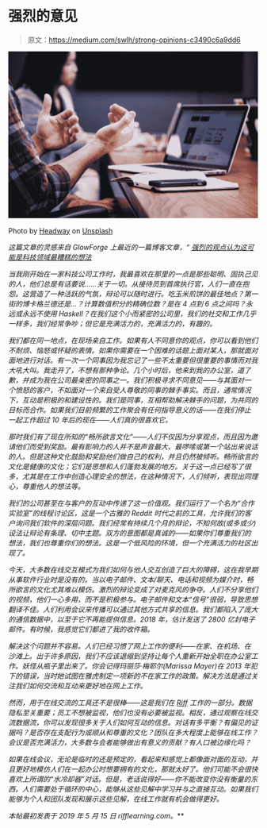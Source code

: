 # 强烈的意见

> 原文：<https://medium.com/swlh/strong-opinions-c3490c6a9dd6>

![](img/2a18d02cb919019716437d10a97fcf85.png)

Photo by [Headway](https://unsplash.com/@headwayio?utm_source=medium&utm_medium=referral) on [Unsplash](https://unsplash.com?utm_source=medium&utm_medium=referral)

*这篇文章的灵感来自 GlowForge 上最近的一篇博客文章，“* [*强烈的观点认为这可能是科技领域最糟糕的想法*](https://blog.glowforge.com/strong-opinions-loosely-held-might-be-the-worst-idea-in-tech/)

*当我刚开始在一家科技公司工作时，我最喜欢在那里的一点是那些聪明、固执己见的人，他们总是有话要说……关于一切。从接待员到首席执行官，人们一直在抱怨。这营造了一种活跃的气氛，辩论可以随时进行。吃玉米煎饼的最佳地点？第一街的博卡格兰德还是…？计算数值积分的精确位数？是在 4 点到 6 点之间吗？永远或永远不使用 Haskell？在我们这个小而紧密的公司里，我们的社交和工作几乎一样多，我们经常争吵；但它是充满活力的，充满活力的，有趣的。*

*我们都在同一地点，在现场亲自工作。如果有人不同意你的观点，你可以看到他们不耐烦、恼怒或怀疑的表情。如果你需要在一个困难的话题上面对某人，那就面对面地进行对话。有一次一个同事因为我忘记了一些不太重要但很重要的事情而对我大吼大叫。我走开了，不想有那种争论。几个小时后，他来到我的办公室，道了歉，并成为我在公司最亲密的同事之一。我们积极寻求不同意见——与其面对一个愤怒的客户，不如面对一个来自受人尊敬的同事的棘手事实。而且，通常情况下，互动是积极的和建设性的。我们是同事，互相帮助解决棘手的问题，为共同的目标而合作。如果我们目前频繁的工作聚会有任何指导意义的话——在我们停止一起工作超过 10 年后的现在——人们真的很喜欢它。*

*那时我们有了现在所知的“畅所欲言文化”——人们不仅因为分享观点，而且因为邀请他们而受到奖励。最有影响力的人并不是声音最大、最啰嗦或第一个站出来说话的人。但是这种文化鼓励和奖励他们做自己的权利，并且仍然被倾听。畅所欲言的文化是健康的文化；它们是思想和人们蓬勃发展的地方。关于这一点已经写了很多，尤其是在工作中创造心理安全的想法，在这种情况下，人们倾听，表现出同理心，尊重他人的想法等。*

*我们的公司甚至在与客户的互动中传递了这一价值观。我们运行了一个名为“合作实验室”的线程讨论区，这是一个古雅的 Reddit 时代之前的工具，允许我们的客户询问我们软件的深层问题。我们经常有持续几个月的辩论，不知何故(或多或少)设法让辩论有条理、切中主题。双方的意图都是真诚的——如果你们尊重我们的想法，我们也尊重你们的想法。这是一个低风险的环境，但一个充满活力的社区出现了。*

*今天，大多数在线交互模式为我们如何与他人交互创造了巨大的障碍，这在我早期从事软件行业时是没有的。当以电子邮件、文本/聊天、电话和视频为媒介时，畅所欲言的文化尤其难以模仿。激烈的辩论变成了对麦克风的争夺。人们不分享他们的视频，他们一心多用，而不是积极参与。电子邮件和文本“信号”很弱，导致思想翻译不佳。人们利用会议来传播可以通过其他方式共享的信息。我们都陷入了庞大的通信数据中，以至于它不再能提供信息。2018 年，估计发送了 2800 亿封电子邮件。有时候，我感觉它们都进了我的收件箱。*

*解决这个问题并不容易。人们已经习惯了网上工作的便利——在家、在机场、在沙滩上。出于许多原因，我们不应该退缩到坚持让每个人重新开始全职在办公室工作。妖怪从瓶子里出来了。你会记得玛丽莎·梅耶尔(Marissa Mayer)在 2013 年犯下的错误，当时她试图在雅虎制定一项新的不在家工作的政策。解决方法是通过关注我们如何交流和互动来更好地在网上工作。*

*然而，用于在线交流的工具还不是很棒——这是我们在 [Riff](http://rifflearning.com) 工作的一部分。数据隐私至关重要；员工不想被监视，他们也没有必要被监视。相反，通过观察在线交流数据流，你可以发现很多关于人们如何互动的信息。对话有多平衡？有偏见的证据吗？是否存在支配行为或顺从和尊重的文化？团队在多大程度上能够在线工作？会议是否充满活力，大多数与会者能够做出有意义的贡献？有人口被边缘化吗？*

*如果在线会议，无论是临时的还是预定的，看起来和感觉上都像面对面的互动，并且更好地模仿人们在一起办公时想要拥有的文化，那就太好了。他们可能不会很快喜欢上所谓的“水冷却器”对话。但是，老话说得好——你不能改变你没有衡量的东西。人们需要处于循环的中心，能够从这些见解中学习并与之直接互动。如果我们能够为个人和团队发现和展示这些见解，在线工作就有机会做得更好。*

**本帖最初发表于 2019 年 5 月 15 日 rifflearning.com*[](https://www.rifflearning.com/blog/2019/5/15/strong-opinions)**。***